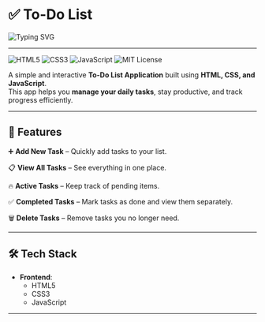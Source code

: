 # ✅ To-Do List  

![Typing SVG](https://readme-typing-svg.demolab.com?font=Fira+Code&pause=1000&color=00C853&center=true&vCenter=true&width=500&lines=Stay+Organized+with+Your+To-Do+List;Built+with+HTML%2C+CSS+and+JavaScript;Simple+Fast+and+Effective)  

---

![HTML5](https://img.shields.io/badge/HTML5-E34F26?style=for-the-badge&logo=html5&logoColor=white)
![CSS3](https://img.shields.io/badge/CSS3-1572B6?style=for-the-badge&logo=css3&logoColor=white)
![JavaScript](https://img.shields.io/badge/JavaScript-F7DF1E?style=for-the-badge&logo=javascript&logoColor=black)
![MIT License](https://img.shields.io/badge/License-MIT-green?style=for-the-badge)

A simple and interactive **To-Do List Application** built using **HTML, CSS, and JavaScript**.  
This app helps you **manage your daily tasks**, stay productive, and track progress efficiently.  

---

## 🚀 Features  

➕ **Add New Task** – Quickly add tasks to your list.  

📋 **View All Tasks** – See everything in one place.  

🔥 **Active Tasks** – Keep track of pending items.  

✅ **Completed Tasks** – Mark tasks as done and view them separately.  

🗑 **Delete Tasks** – Remove tasks you no longer need.  


---

## 🛠️ Tech Stack  

- **Frontend**:  
  - HTML5  
  - CSS3  
  - JavaScript  



---
